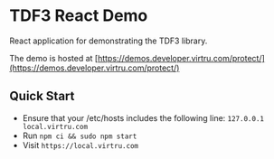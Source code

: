 # TDF3 React Demo

React application for demonstrating the TDF3 library.

The demo is hosted at [https://demos.developer.virtru.com/protect/](https://demos.developer.virtru.com/protect/)

## Quick Start

- Ensure that your /etc/hosts includes the following line: `127.0.0.1 local.virtru.com`
- Run `npm ci && sudo npm start`
- Visit `https://local.virtru.com`

